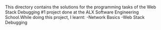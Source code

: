 This directory contains the solutions for the programming tasks of the Web Stack Debugging #1 project done at the ALX Software Engineering School.While doing this project, I learnt:
-Network Basics
-Web Stack Debugging
